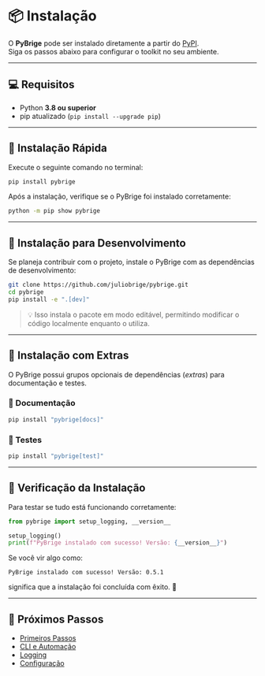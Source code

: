 # 📦 Instalação

O **PyBrige** pode ser instalado diretamente a partir do [PyPI](https://pypi.org/project/pybrige/).  
Siga os passos abaixo para configurar o toolkit no seu ambiente.

---

## 💻 Requisitos

- Python **3.8 ou superior**
- pip atualizado (`pip install --upgrade pip`)

---

## 🚀 Instalação Rápida

Execute o seguinte comando no terminal:

```bash
pip install pybrige
```

Após a instalação, verifique se o PyBrige foi instalado corretamente:

```bash
python -m pip show pybrige
```

---

## 🧰 Instalação para Desenvolvimento

Se planeja contribuir com o projeto, instale o PyBrige com as dependências de desenvolvimento:

```bash
git clone https://github.com/juliobrige/pybrige.git
cd pybrige
pip install -e ".[dev]"
```

> 💡 Isso instala o pacote em modo editável, permitindo modificar o código localmente enquanto o utiliza.

---

## 🧩 Instalação com Extras

O PyBrige possui grupos opcionais de dependências (*extras*) para documentação e testes.

### 📘 Documentação
```bash
pip install "pybrige[docs]"
```

### 🧪 Testes
```bash
pip install "pybrige[test]"
```

---

## 🧱 Verificação da Instalação

Para testar se tudo está funcionando corretamente:

```python
from pybrige import setup_logging, __version__

setup_logging()
print(f"PyBrige instalado com sucesso! Versão: {__version__}")
```

Se você vir algo como:
```
PyBrige instalado com sucesso! Versão: 0.5.1
```
significa que a instalação foi concluída com êxito. 🎉

---

## 🧭 Próximos Passos

- [Primeiros Passos](guides/getting-started.md)  
- [CLI e Automação](guides/cli.md)  
- [Logging](guides/logging.md)  
- [Configuração](guides/configuration.md)
